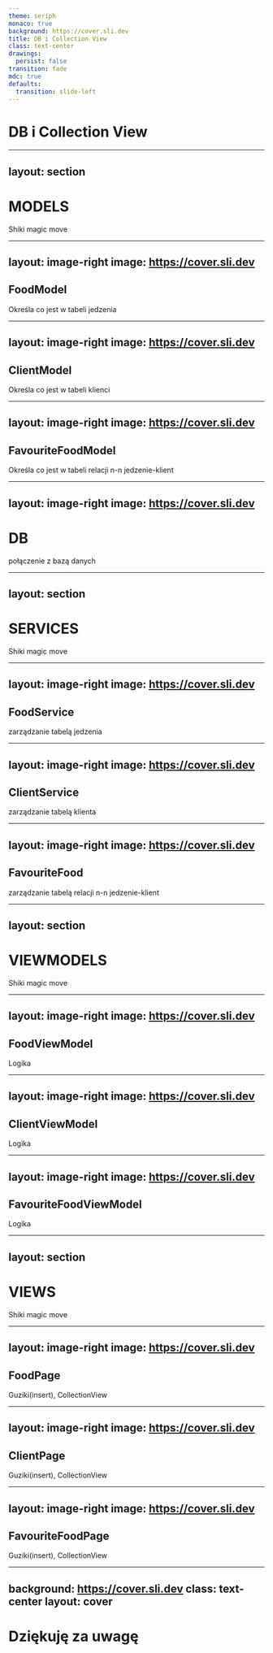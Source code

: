 ```yaml
---
theme: seriph
monaco: true
background: https://cover.sli.dev
title: DB i Collection View
class: text-center
drawings:
  persist: false
transition: fade
mdc: true
defaults:
  transition: slide-left
---
```


# DB i Collection View

---
layout: section
---

# MODELS
Shiki magic move

---
layout: image-right
image: https://cover.sli.dev
---

## FoodModel
Określa co jest w tabeli jedzenia

---
layout: image-right
image: https://cover.sli.dev
---


## ClientModel
Określa co jest w tabeli klienci

---
layout: image-right
image: https://cover.sli.dev
--- 

## FavouriteFoodModel
Określa co jest w tabeli relacji n-n jedzenie-klient

---
layout: image-right
image: https://cover.sli.dev
---

# DB
połączenie z bazą danych

---
layout: section
---

# SERVICES
Shiki magic move

---
layout: image-right
image: https://cover.sli.dev
---

## FoodService
zarządzanie tabelą jedzenia

---
layout: image-right
image: https://cover.sli.dev
---

## ClientService
zarządzanie tabelą klienta

---
layout: image-right
image: https://cover.sli.dev
---

## FavouriteFood
zarządzanie tabelą relacji n-n jedzenie-klient

---
layout: section
---

# VIEWMODELS
Shiki magic move

---
layout: image-right
image: https://cover.sli.dev
---

## FoodViewModel
Logika

---
layout: image-right
image: https://cover.sli.dev
---

## ClientViewModel
Logika

---
layout: image-right
image: https://cover.sli.dev
---

## FavouriteFoodViewModel
Logika

---
layout: section
---

# VIEWS
Shiki magic move

---
layout: image-right
image: https://cover.sli.dev
---
## FoodPage
Guziki(insert), CollectionView

---
layout: image-right
image: https://cover.sli.dev
---

## ClientPage
Guziki(insert), CollectionView

---
layout: image-right
image: https://cover.sli.dev
---

## FavouriteFoodPage
Guziki(insert), CollectionView

---
background: https://cover.sli.dev
class: text-center
layout: cover
---

# Dziękuję za uwagę